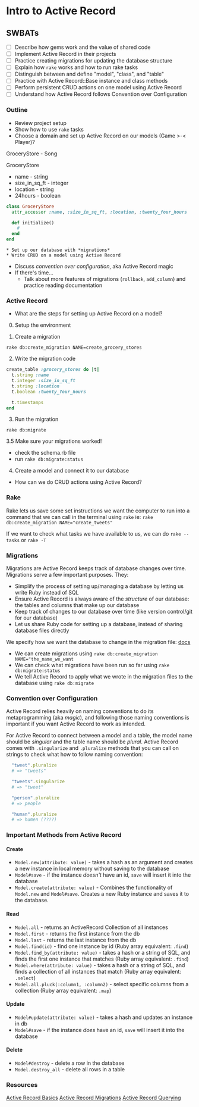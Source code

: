 Intro to Active Record
===

## SWBATs
- [ ] Describe how gems work and the value of shared code
- [ ] Implement Active Record in their projects
- [ ] Practice creating migrations for updating the database structure
- [ ] Explain how `rake` works and how to run rake tasks
- [ ] Distinguish between and define "model", "class", and "table"
- [ ] Practice with Active Record::Base instance and class methods
- [ ] Perform persistent CRUD actions on one model using Active Record
- [ ] Understand how Active Record follows Convention over Configuration

### Outline
* Review project setup
* Show how to use `rake` tasks
* Choose a domain and set up Active Record on our models (Game >-< Player)?

GroceryStore - Song

GroceryStore
- name - string
- size_in_sq_ft - integer 
- location - string
- 24hours - boolean

```rb
class GroceryStore
  attr_accessor :name, :size_in_sq_ft, :location, :twenty_four_hours

  def initialize()
    # 
  end
end
```

    * Set up our database with *migrations*
    * Write CRUD on a model using Active Record
* Discuss *convention over configuration*, aka Active Record magic
* If there's time...
    * Talk about more features of migrations (`rollback`, `add_column`) and practice reading documentation


### Active Record

* What are the steps for setting up Active Record on a model?

0. Setup the environment

1. Create a migration
```
rake db:create_migration NAME=create_grocery_stores
```

2. Write the migration code

```rb
create_table :grocery_stores do |t|
  t.string :name
  t.integer :size_in_sq_ft
  t.string :location
  t.boolean :twenty_four_hours

  t.timestamps
end
```

3. Run the migration

```
rake db:migrate
```

3.5 Make sure your migrations worked!
  - check the schema.rb file
  - run `rake db:migrate:status`

4. Create a model and connect it to our database

* How can we do CRUD actions using Active Record?

### Rake

Rake lets us save some set instructions we want the computer to run into a command that we can call in the terminal using `rake` ie: `rake db:create_migration NAME="create_tweets"`

If we want to check what tasks we have available to us, we can do `rake --tasks` or `rake -T`

### Migrations
Migrations are Active Record keeps track of database changes over time. Migrations serve a few important purposes. They:

- Simplify the process of setting up/managing a database by letting us write Ruby instead of SQL
- Ensure Active Record is always aware of the *structure* of our database: the tables and columns that make up our database
- Keep track of changes to our database over time (like version control/git for our database)
- Let us share Ruby code for setting up a database, instead of sharing database files directly

We specify how we want the database to change in the migration file: [docs](https://guides.rubyonrails.org/active_record_migrations.html)

* We can create migrations using `rake db:create_migration NAME="the_name_we_want`
* We can check what migrations have been run so far using `rake db:migrate:status`
* We tell Active Record to apply what we wrote in the migration files to the database using `rake db:migrate`

### Convention over Configuration
Active Record relies heavily on naming conventions to do its metaprogramming (aka *magic*), and following those naming conventions is important if you want Active Record to work as intended.

For Active Record to connect between a model and a table, the model name should be *singular* and the table name should be *plural*. Active Record comes with `.singularize` and `.pluralize` methods that you can call on strings to check what how to follow naming convention:

```rb
  "tweet".pluralize
  # => "tweets"

  "tweets".singularize
  # => "tweet"

  "person".pluralize
  # => people

  "human".pluralize
  # => humen (????)
```

### Important Methods from Active Record

#### Create
* `Model.new(attribute: value)` - takes a hash as an argument and creates a new instance in local memory without saving to the database
* `Model#save` - if the instance *doesn't* have an id, `save` will insert it into the database
* `Model.create(attribute: value)` - Combines the functionality of `Model.new` and `Model#save`. Creates a new Ruby instance and saves it to the database.

#### Read
* `Model.all` - returns an ActiveRecord Collection of all instances
* `Model.first` - returns the first instance from the db
* `Model.last` - returns the last instance from the db
* `Model.find(id)` - find one instance by id (Ruby array equivalent: `.find`)
* `Model.find_by(attribute: value)` - takes a hash or a string of SQL, and finds the first one instance that matches (Ruby array equivalent: `.find`)
* `Model.where(attribute: value)` - takes a hash or a string of SQL, and finds a collection of all instances that match (Ruby array equivalent: `.select`)
* `Model.all.pluck(:column1, :column2)` - select specific columns from a collection (Ruby array equivalent: `.map`)

#### Update
* `Model#update(attribute: value)` - takes a hash and updates an instance in db
* `Model#save` - if the instance *does* have an id, `save` will insert it into the database

#### Delete
* `Model#destroy` - delete a row in the database
* `Model.destroy_all` - delete all rows in a table

### Resources
[Active Record Basics](https://guides.rubyonrails.org/active_record_basics.html)
[Active Record Migrations](https://guides.rubyonrails.org/active_record_migrations.html)
[Active Record Querying](https://guides.rubyonrails.org/active_record_querying.html)